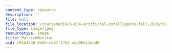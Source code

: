 ```yaml
---
content_type: resource
description: ''
file: null
file_location: /coursemedia/6-034-artificial-intelligence-fall-2010/c91b44488e85cb8717b2cea9bb11dbd5_PatrickWinston.jpg
file_type: image/jpeg
resourcetype: Image
title: PatrickWinston
uid: c91b4448-8e85-cb87-17b2-cea9bb11dbd5
---
```

